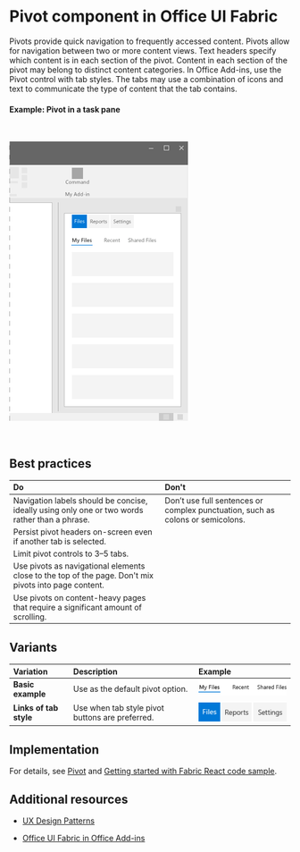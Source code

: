 # Pivot component in Office UI Fabric

Pivots provide quick navigation to frequently accessed content. Pivots allow for navigation between two or more content views. Text headers specify which content is in each section of the pivot. Content in each section of the pivot may belong to distinct content categories. In Office Add-ins, use the Pivot control with tab styles. The tabs may use a combination of icons and text to communicate the type of content that the tab contains. 

#### Example: Pivot in a task pane

<br/>

![An image showing the pivot](../../images/overview_withApp_pivot.png)

<br/>

## Best practices

|**Do**|**Don't**|
|:------------|:--------------|
|Navigation labels should be concise, ideally using only one or two words rather than a phrase.|Don’t use full sentences or complex punctuation, such as colons or semicolons.|
|Persist pivot headers on-screen even if another tab is selected.| |
|Limit pivot controls to 3–5 tabs.| |
|Use pivots as navigational elements close to the top of the page. Don't mix pivots into page content.| |
|Use pivots on content-heavy pages that require a significant amount of scrolling.| |

## Variants

|**Variation**|**Description**|**Example**|
|:------------|:--------------|:----------|
|**Basic example**|Use as the default pivot option.|![Basic Example image](../../images/pivotBasic.png)<br/>|
|**Links of tab style**|Use when tab style pivot buttons are preferred.|![Links of Tab Style image](../../images/pivotTab.png)<br/>|

## Implementation

For details, see [Pivot](https://dev.office.com/fabric#/components/pivot) and [Getting started with Fabric React code sample](https://github.com/OfficeDev/Word-Add-in-GettingStartedFabricReact).

## Additional resources

- [UX Design Patterns](https://github.com/OfficeDev/Office-Add-in-UX-Design-Patterns-Code)

- [Office UI Fabric in Office Add-ins](office-ui-fabric.md)
